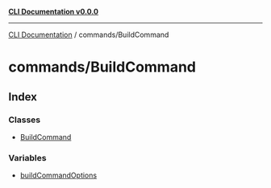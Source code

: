 [**CLI Documentation v0.0.0**](../../README.md)

***

[CLI Documentation](../../modules.md) / commands/BuildCommand

# commands/BuildCommand

## Index

### Classes

- [BuildCommand](classes/BuildCommand.md)

### Variables

- [buildCommandOptions](variables/buildCommandOptions.md)
